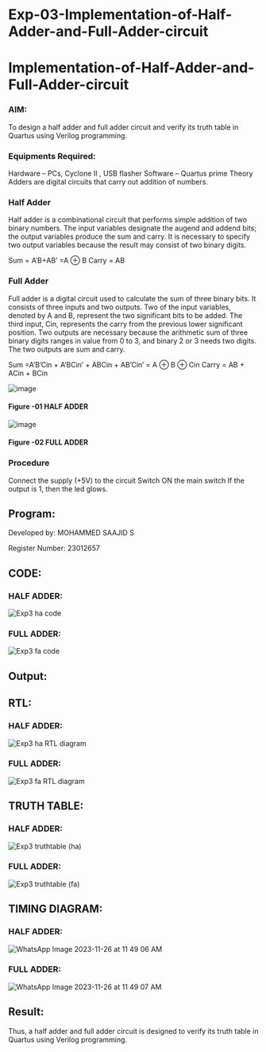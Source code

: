 # Exp-03-Implementation-of-Half-Adder-and-Full-Adder-circuit

# Implementation-of-Half-Adder-and-Full-Adder-circuit
### AIM:
To design a half adder and full adder circuit and verify its truth table in Quartus using Verilog programming.

### Equipments Required:
Hardware – PCs, Cyclone II , USB flasher
Software – Quartus prime
Theory
Adders are digital circuits that carry out addition of numbers.

### Half Adder
Half adder is a combinational circuit that performs simple addition of two binary numbers. The input variables designate the augend and addend bits; the output variables produce the sum and carry. It is necessary to specify two output variables because the result may consist of two binary digits.

Sum = A’B+AB’ =A ⊕ B Carry = AB

### Full Adder
Full adder is a digital circuit used to calculate the sum of three binary bits. It consists of three inputs and two outputs. Two of the input variables, denoted by A and B, represent the two significant bits to be added. The third input, Cin, represents the carry from the previous lower significant position. Two outputs are necessary because the arithmetic sum of three binary digits ranges in value from 0 to 3, and binary 2 or 3 needs two digits. The two outputs are sum and carry.

Sum =A’B’Cin + A’BCin’ + ABCin + AB’Cin’ = A ⊕ B ⊕ Cin Carry = AB + ACin + BCin

 ![image](https://user-images.githubusercontent.com/36288975/163552156-a13e5a56-c638-4110-97d9-8896907c8d25.png)

#### Figure -01 HALF ADDER 


![image](https://user-images.githubusercontent.com/36288975/163552057-b3547877-6d07-45b4-b7e0-bcfebfad9e1d.png)

#### Figure -02 FULL ADDER 

### Procedure

Connect the supply (+5V) to the circuit
Switch ON the main switch
If the output is 1, then the led glows.

## Program:
Developed by: MOHAMMED SAAJID S

Register Number: 23012657

## CODE:

### HALF ADDER:

![Exp3 ha code](https://github.com/Confusion7/Exp-02-Implementation-of-Half-Adder-and-Full-Adder-circuit/assets/141727149/6c3bab21-c4b8-4e7b-9f1d-ac24e46fcc4b)

### FULL ADDER:

![Exp3 fa code](https://github.com/Confusion7/Exp-02-Implementation-of-Half-Adder-and-Full-Adder-circuit/assets/141727149/2dee1f7b-1f98-4c7a-8176-e216f8287e61)



## Output:
## RTL:

### HALF ADDER:

![Exp3 ha RTL diagram](https://github.com/Confusion7/Exp-02-Implementation-of-Half-Adder-and-Full-Adder-circuit/assets/141727149/e5cdaadc-7113-4178-89e1-d1856750bd35)


### FULL ADDER:

![Exp3 fa RTL diagram](https://github.com/Confusion7/Exp-02-Implementation-of-Half-Adder-and-Full-Adder-circuit/assets/141727149/8fd7952c-b8b2-4945-8fcb-2e1433087dc6)


## TRUTH TABLE:

### HALF ADDER:

![Exp3 truthtable (ha)](https://github.com/Confusion7/Exp-02-Implementation-of-Half-Adder-and-Full-Adder-circuit/assets/141727149/251c2953-0a87-4d64-b473-33176455e816)

### FULL ADDER:

![Exp3 truthtable (fa)](https://github.com/Confusion7/Exp-02-Implementation-of-Half-Adder-and-Full-Adder-circuit/assets/141727149/c32a3fe2-5708-4e25-832e-52bacc9a69ff)


## TIMING DIAGRAM:

### HALF ADDER:

![WhatsApp Image 2023-11-26 at 11 49 06 AM](https://github.com/Confusion7/Exp-02-Implementation-of-Half-Adder-and-Full-Adder-circuit/assets/141727149/f2be5d0f-9954-40c3-ba02-caf386354e82)

### FULL ADDER:

![WhatsApp Image 2023-11-26 at 11 49 07 AM](https://github.com/Confusion7/Exp-02-Implementation-of-Half-Adder-and-Full-Adder-circuit/assets/141727149/7ef169ab-9d53-4362-bc03-5da2626d3de4)




## Result:
Thus, a half adder and full adder circuit is designed to verify its truth table in Quartus using Verilog programming.
